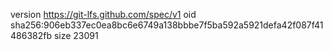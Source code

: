 version https://git-lfs.github.com/spec/v1
oid sha256:906eb337ec0ea8bc6e6749a138bbbe7f5ba592a5921defa42f087f41486382fb
size 23091
